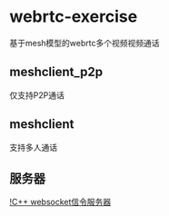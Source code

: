 # webrtc-exercise
基于mesh模型的webrtc多个视频视频通话
## meshclient_p2p
仅支持P2P通话
## meshclient
支持多人通话
## 服务器
[!C++ websocket信令服务器](https://github.com/tlexy/websocket-signalserver)
